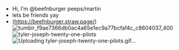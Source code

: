-  Hi, I’m @beefnburger peeps/martin
-  lets be friends yay
- (https://beefnburger.straw.page/)
![tumblr_f9ae7366db0ac4a65e1ec9a77bcfaf4c_c8604037_400](https://github.com/user-attachments/assets/2da413e4-62e5-4126-8c61-5306c7e68ea1)
![tyler-joseph-twenty-one-pilots](https://github.com/user-attachments/assets/8eb1362e-8877-4806-9732-55d25998652d)
![Uploading tyler-joseph-twenty-one-pilots.gif…]()

